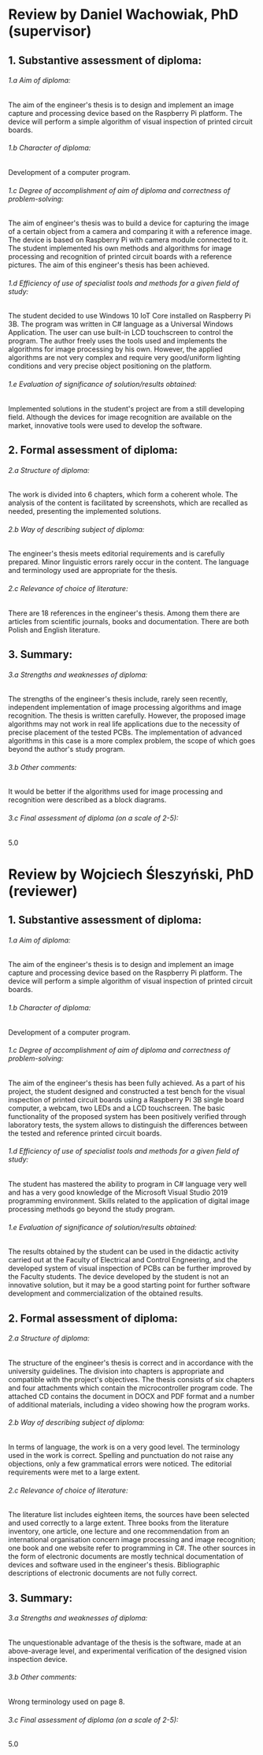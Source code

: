 # Review by Daniel Wachowiak, PhD (supervisor)

## 1. Substantive assessment of diploma:

###### 1.a Aim of diploma:
The aim of the engineer's thesis is to design and implement an image capture and processing device based on the Raspberry Pi platform. The device will perform a simple algorithm of visual inspection of printed circuit boards.

###### 1.b Character of diploma:
Development of a computer program.

###### 1.c Degree of accomplishment of aim of diploma and correctness of problem-solving:
The aim of engineer's thesis was to build a device for capturing the image of a certain object from a camera and comparing it with a reference image. The device is based on Raspberry Pi with camera module connected to it. The student implemented his own methods and algorithms for image processing and recognition of printed circuit boards with a reference pictures. The aim of this engineer's thesis has been achieved.

###### 1.d Efficiency of use of specialist tools and methods for a given field of study:
The student decided to use Windows 10 IoT Core installed on Raspberry Pi 3B. The program was written in C# language as a Universal Windows Application. The user can use built-in LCD touchscreen to control the program. The author freely uses the tools used and implements the algorithms for image processing by his own. However, the applied algorithms are not very complex and require very good/uniform lighting conditions and very precise object positioning on the platform.

###### 1.e Evaluation of significance of solution/results obtained:
Implemented solutions in the student's project are from a still developing field. Although the devices for image recognition are available on the market, innovative tools were used to develop the software.

## 2. Formal assessment of diploma:

###### 2.a Structure of diploma:
The work is divided into 6 chapters, which form a coherent whole. The analysis of the content is facilitated by screenshots, which are recalled as needed, presenting the implemented solutions.

###### 2.b Way of describing subject of diploma:
The engineer's thesis meets editorial requirements and is carefully prepared. Minor linguistic errors rarely occur in the content. The language and terminology used are appropriate for the thesis.

###### 2.c Relevance of choice of literature:
There are 18 references in the engineer's thesis. Among them there are articles from scientific journals, books and documentation. There are both Polish and English literature.

## 3. Summary:

###### 3.a Strengths and weaknesses of diploma: 
The strengths of the engineer's thesis include, rarely seen recently, independent implementation of image processing algorithms and image recognition. The thesis is written carefully. However, the proposed image algorithms may not work in real life applications due to the necessity of precise placement of the tested PCBs. The implementation of advanced algorithms in this case is a more complex problem, the scope of which goes beyond the author's study program.

###### 3.b Other comments:
It would be better if the algorithms used for image processing and recognition were described as a block diagrams.

###### 3.c Final assessment of diploma (on a scale of 2-5): 
5.0

# Review by Wojciech Śleszyński, PhD (reviewer)

## 1. Substantive assessment of diploma:

###### 1.a Aim of diploma:
The aim of the engineer's thesis is to design and implement an image capture and processing device based on the Raspberry Pi platform. The device will perform a simple algorithm of visual inspection of printed circuit boards.

###### 1.b Character of diploma:
Development of a computer program.

###### 1.c Degree of accomplishment of aim of diploma and correctness of problem-solving:
The aim of the engineer's thesis has been fully achieved. As a part of his project, the student designed and constructed a test bench for the visual inspection of printed circuit boards using a Raspberry Pi 3B single board computer, a webcam, two LEDs and a LCD touchscreen. The basic functionality of the proposed system has been positively verified through laboratory tests, the system allows to distinguish the differences between the tested and reference printed circuit boards.

###### 1.d Efficiency of use of specialist tools and methods for a given field of study:
The student has mastered the ability to program in C# language very well and has a very good knowledge of the Microsoft Visual Studio 2019 programming environment. Skills related to the application of digital image processing methods go beyond the study program.

###### 1.e Evaluation of significance of solution/results obtained:
The results obtained by the student can be used in the didactic activity carried out at the Faculty of Electrical and Control Engneering, and the developed system of visual inspection of PCBs can be further improved by the Faculty students. The device developed by the student is not an innovative solution, but it may be a good starting point for further software development and commercialization of the obtained results.

## 2. Formal assessment of diploma:

###### 2.a Structure of diploma:
The structure of the engineer's thesis is correct and in accordance with the university guidelines. The division into chapters is appropriate and compatible with the project's objectives. The thesis consists of six chapters and four attachments which contain the microcontroller program code. The attached CD contains the document in DOCX and PDF format and a number of additional materials, including a video showing how the program works.

###### 2.b Way of describing subject of diploma:
In terms of language, the work is on a very good level. The terminology used in the work is correct. Spelling and punctuation do not raise any objections, only a few grammatical errors were noticed. The editorial requirements were met to a large extent.

###### 2.c Relevance of choice of literature:
The literature list includes eighteen items, the sources have been selected and used correctly to a large extent. Three books from the literature inventory, one article, one lecture and one recommendation from an international organisation concern image processing and image recognition; one book and one website refer to programming in C#. The other sources in the form of electronic documents are mostly technical documentation of devices and software used in the engineer's thesis. Bibliographic descriptions of electronic documents are not fully correct.

## 3. Summary:

###### 3.a Strengths and weaknesses of diploma: 
The unquestionable advantage of the thesis is the software, made at an above-average level, and experimental verification of the designed vision inspection device.

###### 3.b Other comments:
Wrong terminology used on page 8.

###### 3.c Final assessment of diploma (on a scale of 2-5): 
5.0
